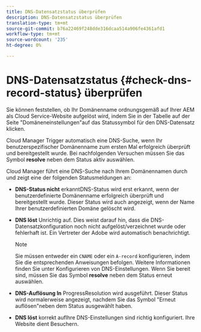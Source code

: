 ```yaml
---
title: DNS-Datensatzstatus überprüfen
description: DNS-Datensatzstatus überprüfen
translation-type: tm+mt
source-git-commit: b76a22469f248dde316dcaa514a906fe4361afd1
workflow-type: tm+mt
source-wordcount: '235'
ht-degree: 0%

---
```



# DNS-Datensatzstatus {#check-dns-record-status} überprüfen

Sie können feststellen, ob Ihr Domänenname ordnungsgemäß auf Ihrer AEM als Cloud Service-Website aufgelöst wird, indem Sie in der Tabelle auf der Seite &quot;Domäneneinstellungen&quot;auf das Statussymbol für den DNS-Datensatz klicken.

Cloud Manager Trigger automatisch eine DNS-Suche, wenn Ihr benutzerspezifischer Domänenname zum ersten Mal erfolgreich überprüft und bereitgestellt wurde. Bei nachfolgenden Versuchen müssen Sie das Symbol **resolve** neben dem Status aktiv auswählen.

Cloud Manager führt eine DNS-Suche nach Ihrem Domänennamen durch und zeigt eine der folgenden Statusmeldungen an:

* **DNS-Status nicht**
erkanntDNS-Status wird erst erkannt, wenn der benutzerdefinierte Domänenname erfolgreich überprüft und bereitgestellt wurde. Dieser Status wird auch angezeigt, wenn der Name Ihrer benutzerdefinierten Domäne gelöscht wird.

* **DNS löst**
Unrichtig auf. Dies weist darauf hin, dass die DNS-Datensatzkonfiguration noch nicht aufgelöst/verzeichnet wurde oder fehlerhaft ist. Ein Vertreter der Adobe wird automatisch benachrichtigt.

   >[!NOTE]
   >Sie müssen entweder ein `CNAME` oder ein `A-record` konfigurieren, indem Sie die entsprechenden Anweisungen befolgen. Weitere Informationen finden Sie unter Konfigurieren von DNS-Einstellungen. Wenn Sie bereit sind, müssen Sie das Symbol **resolve** neben dem Status erneut auswählen.

* **DNS-Auflösung In**
ProgressResolution wird ausgeführt. Dieser Status wird normalerweise angezeigt, nachdem Sie das Symbol &quot;Erneut auflösen&quot;neben dem Status ausgewählt haben.

* **DNS löst**
korrekt aufIhre DNS-Einstellungen sind richtig konfiguriert. Ihre Website dient Besuchern.
